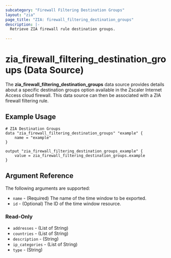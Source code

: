 ```yaml
---
subcategory: "Firewall Filtering Destination Groups"
layout: "zia"
page_title: "ZIA: firewall_filtering_destination_groups"
description: |-
  Retrieve ZIA firewall rule destination groups.
  
---
```


# zia_firewall_filtering_destination_groups (Data Source)

The **zia_firewall_filtering_destination_groups** data source provides details about a specific destination groups option available in the Zscaler Internet Access cloud firewall. This data source can then be associated with a ZIA firewall filtering rule.

## Example Usage

```hcl
# ZIA Destination Groups
data "zia_firewall_filtering_destination_groups" "example" {
    name = "example"
}

output "zia_firewall_filtering_destination_groups_example" {
    value = zia_firewall_filtering_destination_groups.example
}
```

## Argument Reference

The following arguments are supported:

* `name` - (Required) The name of the time window to be exported.
* `id` - (Optional) The ID of the time window resource.

### Read-Only

* `addresses` - (List of String)
* `countries` - (List of String)
* `description` - (String)
* `ip_categories` - (List of String)
* `type` - (String)
